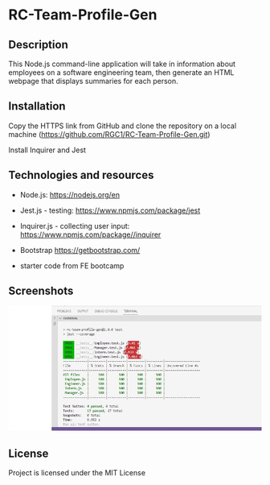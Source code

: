 # RC-Team-Profile-Gen

## Description

This Node.js command-line application will take in information about employees on a software engineering team, then generate an HTML webpage that displays summaries for each person.

## Installation

Copy the HTTPS link from GitHub and clone the repository on a local machine (https://github.com/RGC1/RC-Team-Profile-Gen.git)

Install Inquirer and Jest 

## Technologies and resources

* Node.js: https://nodejs.org/en

* Jest.js - testing: https://www.npmjs.com/package/jest

* Inquirer.js - collecting user input:  https://www.npmjs.com/package//inquirer

* Bootstrap https://getbootstrap.com/

* starter code from FE bootcamp

## Screenshots

![Alt text](/assets/tests.jpg)


## License

Project is licensed under the MIT License